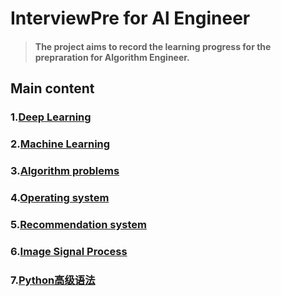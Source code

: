 # InterviewPre for Al Engineer

> #### The project aims to record the learning progress for the prepraration for Algorithm Engineer.

## Main content
### 1.[Deep Learning](./static/DL.md)  
### 2.[Machine Learning](./static/ML.md)  
### 3.[Algorithm problems](./static/AlgorithmP.md)
### 4.[Operating system](./static/OS.md)
### 5.[Recommendation system](./static/Recommendation.md)
### 6.[Image Signal Process](./static/ISP.md)

### 7.[Python高级语法](./static/Python.md)
